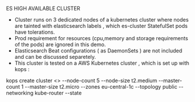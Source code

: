  ES HIGH AVAILABLE CLUSTER
 
 - Cluster runs on 3 dedicated nodes of a kubernetes cluster where nodes are tainted with elasticsearch labels , which es-cluster StatefulSet pods have tolerations.
 - Prod requirement for resources (cpu,memory and storage requirements of the pods)  are ignored in this demo.
 - Elasticsearch Beat  configurations ( as DaemonSets ) are not included and can be discussed separetely.
 - This cluster is tested on a AWS Kubernetes cluster , which is set up with kops :
 
kops create cluster <<cluster name>>  --node-count 5 --node-size t2.medium --master-count 1 --master-size t2.micro --zones eu-central-1c --topology public --    networking kube-router  --state <s3 bucket>
